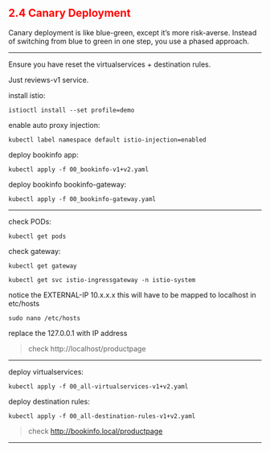 ## <font color='red'> 2.4 Canary Deployment </font>
Canary deployment is like blue-green, except it’s more risk-averse. Instead of switching from blue to green in one step, you use a phased approach.

---
Ensure you have reset the virtualservices + destination rules.

Just reviews-v1 service.

install istio:
```
istioctl install --set profile=demo
```
enable auto proxy injection:
```
kubectl label namespace default istio-injection=enabled
```
deploy bookinfo app:
```
kubectl apply -f 00_bookinfo-v1+v2.yaml
```
deploy bookinfo bookinfo-gateway:
```
kubectl apply -f 00_bookinfo-gateway.yaml
```
---

check PODs:
```
kubectl get pods
```
check gateway:
```
kubectl get gateway
```
```
kubectl get svc istio-ingressgateway -n istio-system
```
notice the EXTERNAL-IP 10.x.x.x  this will have to be mapped to localhost in etc/hosts
```
sudo nano /etc/hosts
```
replace the 127.0.0.1 with IP address

> check http://localhost/productpage
---

deploy virtualservices:
```
kubectl apply -f 00_all-virtualservices-v1+v2.yaml
```
deploy destination rules:
```
kubectl apply -f 00_all-destination-rules-v1+v2.yaml
```
> check http://bookinfo.local/productpage  
---